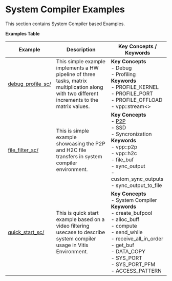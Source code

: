 System Compiler Examples
==================================
This section contains System Compiler based Examples.

 __Examples Table__ 

Example        | Description           | Key Concepts / Keywords 
---------------|-----------------------|-------------------------
[debug_profile_sc/][]|This simple example implements a HW pipeline of three tasks, matrix multiplication along with two different increments to the matrix values.|__Key__ __Concepts__<br> - Debug<br> - Profiling<br>__Keywords__<br> - PROFILE_KERNEL<br> - PROFILE_PORT<br> - PROFILE_OFFLOAD<br> - vpp::stream<>
[file_filter_sc/][]|This is simple example showcasing the P2P and H2C file transfers in system compiler environment.|__Key__ __Concepts__<br> - [P2P](https://docs.xilinx.com/r/en-US/ug1393-vitis-application-acceleration/p2p)<br> - SSD<br> - Syncronization<br>__Keywords__<br> - vpp::p2p<br> - vpp::h2c<br> - file_buf<br> - sync_output<br> - custom_sync_outputs<br> - sync_output_to_file
[quick_start_sc/][]|This is quick start example based on a video filtering usecase to describe system compiler usage in Vitis Environment.|__Key__ __Concepts__<br> - System Compiler<br>__Keywords__<br> - create_bufpool<br> - alloc_buff<br> - compute<br> - send_while<br> - receive_all_in_order<br> - get_buf<br> - DATA_COPY<br> - SYS_PORT<br> - SYS_PORT_PFM<br> - ACCESS_PATTERN

[.]:.
[debug_profile_sc/]:debug_profile_sc/
[file_filter_sc/]:file_filter_sc/
[quick_start_sc/]:quick_start_sc/
